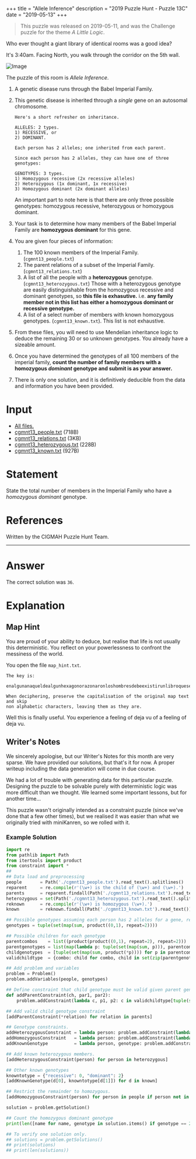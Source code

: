 +++
title = "Allele Inference"
description = "2019 Puzzle Hunt - Puzzle 13C"
date = "2019-05-13"
+++

> This puzzle was released on 2019-05-11, and was the Challenge puzzle for the theme *A Little Logic*.

Who ever thought a giant library of identical rooms was a good idea?

It's 3:40am. Facing North, you walk through the corridor on the 5th wall.

![Image](https://i.imgur.com/BoYYqxg.gif)

The puzzle of this room is *Allele Inference*.

1. A genetic disease runs through the Babel Imperial Family.
2. This genetic disease is inherited through a *single* gene on an autosomal
   chromosome.


   ``` text
   Here's a short refresher on inheritance.

   ALLELES: 2 types.
   1) RECESSIVE, or
   2) DOMINANT.

   Each person has 2 alleles; one inherited from each parent.

   Since each person has 2 alleles, they can have one of three genotypes:

   GENOTYPES: 3 types.
   1) Homozygous recessive (2x recessive alleles)
   2) Heterozygous (1x dominant, 1x recessive)
   3) Homozygous dominant (2x dominant alleles)
   ```

   An important part to note here is that there are only three possible genotypes:
   homozygous recessive, heterozygous or homozygous dominant.

3. Your task is to determine how many members of the Babel Imperial Family are
    **homozygous dominant** for this gene.

4. You are given four pieces of information:
    1. The 100 known members of the Imperial Family. (`cgmnt13_people.txt`)
    2. The parent relations of a subset of the Imperial Family.
        (`cgmnt13_relations.txt`)
    3. A list of all the people with a **heterozygous** genotype.
        (`cgmnt13_heterozygous.txt`)
        Those with a heterozygous genotype are easily distinguishable from the
        homozygous recessive and dominant genotypes, so **this file is exhasutive.**
        i.e. **any family member not in this list has either a homozygous dominant
        or recessive genotype.**
    4. A list of a select number of members with known homozygous genotypes.
        (`cgmnt13_known.txt`). This list is not exhaustive.
5. From these files, you will need to use Mendelian inheritance logic to deduce
    the remaining 30 or so unknown genotypes. You already have a sizeable amount.
6. Once you have determined the genotypes of all 100 members of the imperial
    family, **count the number of family members with a homozygous *dominant* genotype
    and submit is as your answer.**
7. There is only one solution, and it is definitively deducible from the data
    and information you have been provided.

# Input

- [All files.](https://drive.google.com/drive/folders/17BHi9E84w3fYcOuHa9t-wVtEKEMK4N2R?usp=sharing)
- [cgmnt13_people.txt](https://drive.google.com/file/d/1XsIDMI2KF2tQquZd5lMy7ivAP_-rqNNo/view?usp=sharing) (718B)
- [cgmnt13_relations.txt](https://drive.google.com/file/d/18K9ugyQpw0z9Nq6i7e_nBvs15DSH3VyF/view?usp=sharing) (3KB)
- [cgmnt13_heterozygous.txt](https://drive.google.com/file/d/1YNVkHvkx4tvspngjKiGtVRiya3GM3uic/view?usp=sharing) (228B)
- [cgmnt13_known.txt](https://drive.google.com/file/d/11ccf7VuUPiLd8fvQ0AsQ9M41b6_94VwH/view?usp=sharing) (927B)

# Statement

State the total number of members in the Imperial Family who have a *homozygous dominant* genotype.


# References

Written by the CIGMAH Puzzle Hunt Team.

---

# Answer

The correct solution was `36`.

# Explanation

## Map Hint

 You are proud of your ability to deduce, but realise that life is not usually
 this deterministic. You reflect on your powerlessness to confront the messiness
 of the world.

 You open the file `map_hint.txt`.

 ```
 The key is:

 enalgunanaqueldealgunhexagonorazonaronloshombresdebeexistirunlibroquesealacifrayelcompendioperfectodetodoslosdemasalgunbibliotecarioloharecorridoyesanalogoaundios

 When deciphering, preserve the capitalisation of the original map text and skip
 non alphabetic characters, leaving them as they are.

 ```

 Well this is finally useful. You experience a feeling of deja vu of a feeling
 of deja vu.

## Writer's Notes

We sincerely apologise, but our Writer's Notes for this month are very sparse.
We have provided our solutions, but that's it for now. A proper writeup
including the data generation will come in due course.

We had a lot of trouble with generating data for this particular puzzle.
Designing the puzzle to be solvable purely with deterministic logic was more
difficult than we thought. We learned some important lessons, but for another time...

This puzzle wasn't originally intended as a constraint puzzle (since we've done
that a few other times), but we realised it was easier than what we originally
tried with miniKanren, so we rolled with it.

### Example Solution


```python
import re
from pathlib import Path
from itertools import product
from constraint import *
##
## Data load and preprocessing
people       = Path('./cgmnt13_people.txt').read_text().splitlines()
reparent     = re.compile(r'(\w+) is the child of (\w+) and (\w+).')
parents      = reparent.findall(Path('./cgmnt13_relations.txt').read_text())
heterozygous = set(Path('./cgmnt13_heterozygous.txt').read_text().splitlines())
reknown      = re.compile(r'(\w+) is homozygous (\w+).')
known        = reknown.findall(Path('./cgmnt13_known.txt').read_text())

## Possible genotypes assuming each person has 2 alleles for a gene, represented as number of dominant alleles.
genotypes = tuple(set(map(sum, product((0,1), repeat=2))))

## Possible children for each genotype
parentcombos    = list((product(product((0,1), repeat=2), repeat=2)))
parentgenotypes = list(map(lambda p: tuple(set(map(sum, p))), parentcombos))
childgenotypes  = [tuple(set(map(sum, product(*p)))) for p in parentcombos]
validchildtype  = {combo: child for combo, child in set(zip(parentgenotypes, childgenotypes))}

## Add problem and variables
problem = Problem()
problem.addVariables(people, genotypes)

## Define constraint that child genotype must be valid given parent genotypes
def addParentConstraint(ch, par1, par2):
    problem.addConstraint(lambda c, p1, p2: c in validchildtype[tuple(set((p1,p2)))], (ch, par1, par2))

## Add valid child genotype constraint
[addParentConstraint(*relation) for relation in parents]

## Genotype constraints.
addHeterozygousConstraint = lambda person: problem.addConstraint(lambda p: p == 1, (person,))
addHomozygousConstraint   = lambda person: problem.addConstraint(lambda p: p == 0 or p == 2, (person,))
addKnownGenotype          = lambda person, genotype: problem.addConstraint(lambda p: p == genotype, (person,))

## Add known heterozygous members.
[addHeterozygousConstraint(person) for person in heterozygous]

## Other known genotypes
knowntotype = {"recessive": 0, "dominant": 2}
[addKnownGenotype(d[0], knowntotype[d[1]]) for d in known]

## Restrict the remainder to homozygous.
[addHomozygousConstraint(person) for person in people if person not in heterozygous]

solution = problem.getSolution()

## Count the homozygous dominant genotype
print(len([name for name, genotype in solution.items() if genotype == 2]))

## To verify one solution only.
## solutions = problem.getSolutions()
## print(solutions)
## print(len(solutions))
```

